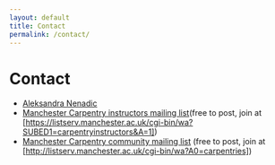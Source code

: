 ```yaml
---
layout: default
title: Contact
permalink: /contact/
---
```


# Contact

- [Aleksandra Nenadic](mailto:a.nenadic@manchester.ac.uk)
- [Manchester Carpentry instructors mailing list](mailto:carpentryinstructors@listserv.manchester.ac.uk)(free to post, join at [https://listserv.manchester.ac.uk/cgi-bin/wa?SUBED1=carpentryinstructors&A=1])
- [Manchester Carpentry community mailing list](mailto:carpentries@listserv.manchester.ac.uk) (free to post, join at [http://listserv.manchester.ac.uk/cgi-bin/wa?A0=carpentries])

